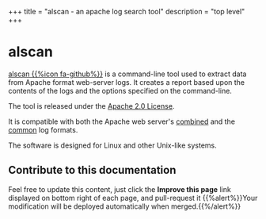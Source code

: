 +++
title = "alscan - an apache log search tool"
description = "top level"
+++
# alscan

[alscan {{%icon fa-github%}}](https://github.com/samplx/alscan-js) is a command-line tool used to extract data from Apache format web-server logs.
It creates a report based upon the contents of the logs and the options specified on the command-line.

The tool is released under the [Apache 2.0 License](http://www.apache.org/licenses/LICENSE-2.0).

It is compatible with both the Apache web server's [combined](http://httpd.apache.org/docs/1.3/logs.html#combined) and the [common](http://en.wikipedia.org/wiki/Common_Log_Format") log formats.

The software is designed for Linux and other Unix-like systems.

## Contribute to this documentation

Feel free to update this content, just click the **Improve this page** link displayed on bottom right of each page, and pull-request it
{{%alert%}}Your modification will be deployed automatically when merged.{{%/alert%}}
